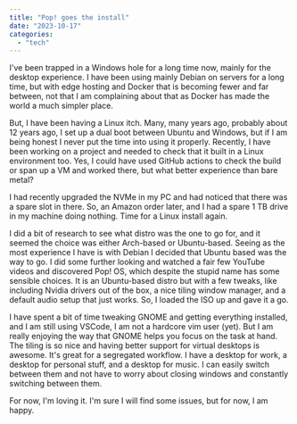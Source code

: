 ```yaml
---
title: "Pop! goes the install"
date: "2023-10-17"
categories: 
  - "tech"
---
```

I've been trapped in a Windows hole for a long time now, mainly for the desktop experience. I have been using mainly Debian on servers for a long time, but with edge hosting and Docker that is becoming fewer and far between, not that I am complaining about that as Docker has made the world a much simpler place. 

But, I have been having a Linux itch. Many, many years ago, probably about 12 years ago, I set up a dual boot between Ubuntu and Windows, but if I am being honest I never put the time into using it properly. Recently, I have been working on a project and needed to check that it built in a Linux environment too. Yes, I could have used GitHub actions to check the build or span up a VM and worked there, but what better experience than bare metal?

I had recently upgraded the NVMe in my PC and had noticed that there was a spare slot in there. So, an Amazon order later, and I had a spare 1 TB drive in my machine doing nothing. Time for a Linux install again.

I did a bit of research to see what distro was the one to go for, and it seemed the choice was either Arch-based or Ubuntu-based. Seeing as the most experience I have is with Debian I decided that Ubuntu based was the way to go. I did some further looking and watched a fair few YouTube videos and discovered Pop! OS, which despite the stupid name has some sensible choices. It is an Ubuntu-based distro but with a few tweaks, like including Nvidia drivers out of the box, a nice tiling window manager, and a default audio setup that just works. So, I loaded the ISO up and gave it a go.

I have spent a bit of time tweaking GNOME and getting everything installed, and I am still using VSCode, I am not a hardcore vim user (yet). But I am really enjoying the way that GNOME helps you focus on the task at hand. The tiling is so nice and having better support for virtual desktops is awesome. It's great for a segregated workflow. I have a desktop for work, a desktop for personal stuff, and a desktop for music. I can easily switch between them and not have to worry about closing windows and constantly switching between them.

For now, I'm loving it. I'm sure I will find some issues, but for now, I am happy.
